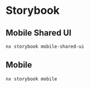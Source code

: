 # Storybook

## Mobile Shared UI
```shell
nx storybook mobile-shared-ui 
```

## Mobile
```shell
nx storybook mobile 
```
